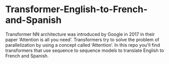 # Transformer-English-to-French-and-Spanish
Transformer NN architecture was introduced by Google in 2017 in their paper ​‘Attention is all you need’. Transformers try to solve the problem of parallelization by using a concept called ‘Attention’. In this repo you'll find transformers that use sequence to sequence models to translate English to French and Spanish.
